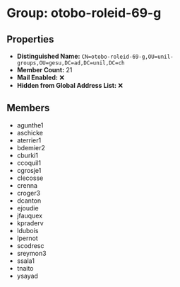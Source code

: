 # Group: otobo-roleid-69-g

## Properties

- **Distinguished Name:** `CN=otobo-roleid-69-g,OU=unil-groups,OU=gesu,DC=ad,DC=unil,DC=ch`
- **Member Count:** 21
- **Mail Enabled:** ❌
- **Hidden from Global Address List:** ❌

## Members

- agunthe1
- aschicke
- aterrier1
- bdemier2
- cburki1
- ccoquil1
- cgrosje1
- clecosse
- crenna
- croger3
- dcanton
- ejoudie
- jfauquex
- kpraderv
- ldubois
- lpernot
- scodresc
- sreymon3
- ssala1
- tnaito
- ysayad
